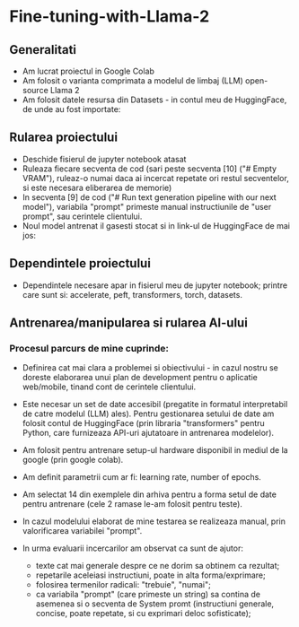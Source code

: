 # Fine-tuning-with-Llama-2

## Generalitati

-   Am lucrat proiectul in Google Colab
-   Am folosit o varianta comprimata a modelul de limbaj (LLM) open-source Llama 2
-   Am folosit datele resursa din Datasets - in contul meu de HuggingFace, de unde au fost importate:

## Rularea proiectului

-   Deschide fisierul de jupyter notebook atasat
-   Ruleaza fiecare secventa de cod (sari peste secventa [10] ("# Empty VRAM"), ruleaz-o numai daca ai incercat repetate ori restul secventelor, si este necesara eliberarea de memorie)
-   In secventa [9] de cod ("# Run text generation pipeline with our next model"), variabila "prompt" primeste manual instructiunile de "user prompt", sau cerintele clientului.
-   Noul model antrenat il gasesti stocat si in link-ul de HuggingFace de mai jos:

## Dependintele proiectului

-   Dependintele necesare apar in fisierul meu de jupyter notebook; printre care sunt si: accelerate, peft, transformers, torch, datasets.

## Antrenarea/manipularea si rularea AI-ului

### Procesul parcurs de mine cuprinde:

-   Definirea cat mai clara a problemei si obiectivului - in cazul nostru se doreste elaborarea unui plan de development pentru o aplicatie web/mobile, tinand cont de cerintele clientului.

-   Este necesar un set de date accesibil (pregatite in formatul interpretabil de catre modelul (LLM) ales). Pentru gestionarea setului de date am folosit contul de HuggingFace (prin libraria "transformers" pentru Python, care furnizeaza API-uri ajutatoare in antrenarea modelelor).

-   Am folosit pentru antrenare setup-ul hardware disponibil in mediul de la google (prin google colab).

-   Am definit parametrii cum ar fi: learning rate, number of epochs.

-   Am selectat 14 din exemplele din arhiva pentru a forma setul de date pentru antrenare (cele 2 ramase le-am folosit pentru teste).

-   In cazul modelului elaborat de mine testarea se realizeaza manual, prin valorificarea variabilei "prompt".

-   In urma evaluarii incercarilor am observat ca sunt de ajutor:
    -   texte cat mai generale despre ce ne dorim sa obtinem ca rezultat;
    -   repetarile aceleiasi instructiuni, poate in alta forma/exprimare;
    -   folosirea termenilor radicali: "trebuie", "numai";
    -   ca variabila "prompt" (care primeste un string) sa contina de asemenea si o secventa de System promt (instructiuni generale, concise, poate repetate, si cu exprimari deloc sofisticate);
